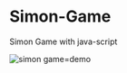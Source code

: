 # Simon-Game
Simon Game with java-script

![simon game=demo](https://user-images.githubusercontent.com/74132048/235185552-62b92233-14d5-4cdf-a9ae-cadbc65ef591.gif)
